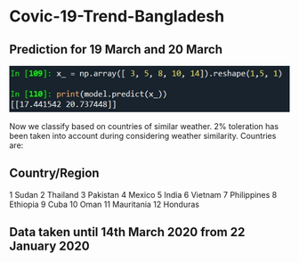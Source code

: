# Covic-19-Trend-Bangladesh
## Prediction for 19 March and 20 March
![Alt text](https://github.com/MahirMahbub/Covic-19-Trend-Bangladesh/blob/master/similar%20weather.jpg "Optional Title")



Now we classify based on countries of similar weather. 2% toleration has been taken into account during considering weather similarity.
Countries are:
## Country/Region
1	Sudan
2	Thailand
3	Pakistan
4	Mexico
5	India
6	Vietnam
7	Philippines
8	Ethiopia
9	Cuba
10	Oman
11	Mauritania
12	Honduras

## Data taken until 14th March 2020 from 22 January 2020

